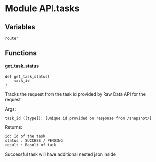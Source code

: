 Module API.tasks
================

Variables
---------

```python3
router
```

Functions
---------

    
#### get_task_status

```python3
def get_task_status(
    task_id
)
```
Tracks the request from the task id provided by Raw Data API  for the request

Args:

    task_id ([type]): [Unique id provided on response from /snapshot/]

Returns:

    id: Id of the task
    status : SUCCESS / PENDING
    result : Result of task

Successful task will have additional nested json inside